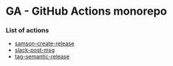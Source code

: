 # GA - GitHub Actions monorepo
### List of actions
- [samson-create-release](samson-create-release)
- [slack-post-msg](slack-post-msg)
- [tag-semantic-release](tag-semantic-release)
